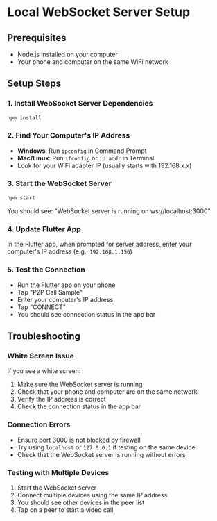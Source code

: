 # Local WebSocket Server Setup

## Prerequisites
- Node.js installed on your computer
- Your phone and computer on the same WiFi network

## Setup Steps

### 1. Install WebSocket Server Dependencies
```bash
npm install
```

### 2. Find Your Computer's IP Address
- **Windows**: Run `ipconfig` in Command Prompt
- **Mac/Linux**: Run `ifconfig` or `ip addr` in Terminal
- Look for your WiFi adapter IP (usually starts with 192.168.x.x)

### 3. Start the WebSocket Server
```bash
npm start
```
You should see: "WebSocket server is running on ws://localhost:3000"

### 4. Update Flutter App
In the Flutter app, when prompted for server address, enter your computer's IP address (e.g., `192.168.1.156`)

### 5. Test the Connection
- Run the Flutter app on your phone
- Tap "P2P Call Sample"
- Enter your computer's IP address
- Tap "CONNECT"
- You should see connection status in the app bar

## Troubleshooting

### White Screen Issue
If you see a white screen:
1. Make sure the WebSocket server is running
2. Check that your phone and computer are on the same network
3. Verify the IP address is correct
4. Check the connection status in the app bar

### Connection Errors
- Ensure port 3000 is not blocked by firewall
- Try using `localhost` or `127.0.0.1` if testing on the same device
- Check that the WebSocket server is running without errors

### Testing with Multiple Devices
1. Start the WebSocket server
2. Connect multiple devices using the same IP address
3. You should see other devices in the peer list
4. Tap on a peer to start a video call 
